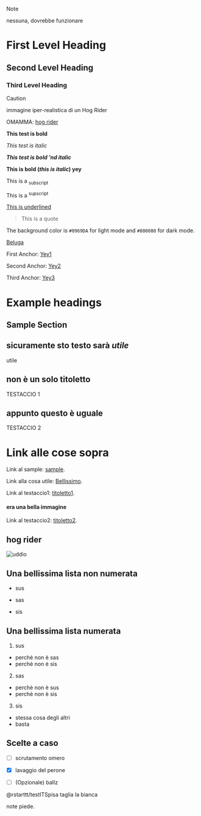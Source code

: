 > [!NOTE]
> nessuna, dovrebbe funzionare


# First Level Heading

## Second Level Heading

### Third Level Heading

> [!CAUTION]
> immagine iper-realistica di un Hog Rider

OMAMMA: [hog rider](#hog-rider)

**This test is bold**

_This test is italic_

***This test is bold 'nd italic***

**This is bold (_this is italic_) yey**

This is a <sub> subscript </sub>

This is a <sup> supscript </sup>

<ins> This is underlined </ins>

>This is a quote

The background color is `#0969DA` for light mode and `#800080` for dark mode.

[Beluga](https://it.wikipedia.org/wiki/Delphinapterus_leucas)

First Anchor: [Yey1](#first-level-heading)

Second Anchor: [Yey2](#second-level-heading)

Third Anchor: [Yey3](#third-level-heading)

# Example headings

## Sample Section

## sicuramente sto testo sarà _utile_

utile

## non è un solo titoletto

TESTACCIO 1

## appunto questo è uguale

TESTACCIO 2
# Link alle cose sopra

Link al sample: [sample](#sample-section).

Link alla cosa utile: [Bellissimo](#sicuramente-sto-testo-sarà-utile).

Link al testaccio1: [titoletto1](#non-è-un-solo-titoletto).


#### era una bella immagine

Link al testaccio2: [titoletto2](#appunto-questo-è-uguale).

## hog rider

![uddio](https://preview.redd.it/ogzadbcu0okc1.jpeg?auto=webp&s=463a211ab992c5222d4a372bbbe06372c3f58f76)

## Una bellissima lista non numerata

+ sus

+ sas

+ sis

## Una bellissima lista numerata

1. sus
 - perchè non è sas
 - perchè non è sis
   
2. sas
 - perchè non è sus
 - perchè non è sis
   
3. sis
 - stessa cosa degli altri
 - basta

## Scelte a caso

- [ ]  scrutamento omero

- [x] lavaggio del perone

- [ ] \(Opzionale) ballz

@rstarttt/testITSpisa taglia la bianca

note piede.

[^1]: bruh
[^2]: damn
